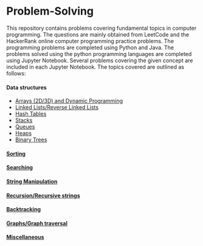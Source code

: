 # Problem-Solving
This repository contains problems covering fundamental topics in computer programming. The questions are mainly obtained from LeetCode and the HackerRank online computer programming practice problems. 
The programming problems are completed using Python and Java. The problems solved using the python programming languages are completed using Jupyter Notebook. Several problems covering the given concept are included in each Jupyter Notebook. The topics covered are outlined as follows:


#### Data structures 
  - [Arrays (2D/3D) and Dynamic Programming](https://github.com/mubarekabdela/Problem-Solving/tree/master/ArraysAndDynamicProgramming)
  - [Linked Lists/Reverse Linked Lists](https://github.com/mubarekabdela/Problem-Solving/tree/master/LinkedLists) 
  - [Hash Tables](https://github.com/mubarekabdela/Problem-Solving/tree/master/HashTables)
  - [Stacks](https://github.com/mubarekabdela/Problem-Solving/tree/master/Stacks)
  - [Queues](https://github.com/mubarekabdela/Problem-Solving/tree/master/Queues)
  - [Heaps](https://github.com/mubarekabdela/Problem-Solving/tree/master/Heaps)
  - [Binary Trees](https://github.com/mubarekabdela/Problem-Solving/tree/master/BinaryTrees)
#### [Sorting](https://github.com/mubarekabdela/Problem-Solving/tree/master/Sorting)
#### [Searching](https://github.com/mubarekabdela/Problem-Solving/tree/master/Searching)
#### [String Manipulation](https://github.com/mubarekabdela/Problem-Solving/tree/master/StringManipulation)
#### [Recursion/Recursive strings](https://github.com/mubarekabdela/Problem-Solving/tree/master/Recursion)
#### [Backtracking](https://github.com/mubarekabdela/Problem-Solving/tree/master/BackTracking)
#### [Graphs/Graph traversal](https://github.com/mubarekabdela/Problem-Solving/tree/master/Graphs)
####  [Miscellaneous](https://github.com/mubarekabdela/Problem-Solving/tree/master/Miscellaneous)
